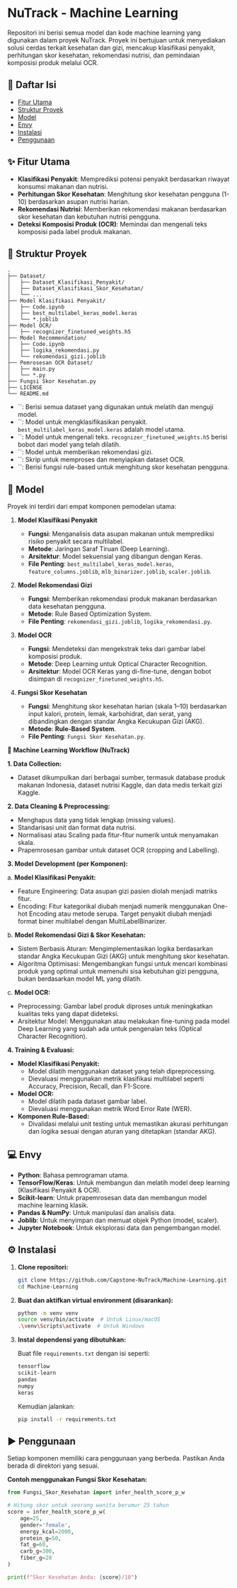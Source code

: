 # NuTrack - Machine Learning

Repositori ini berisi semua model dan kode machine learning yang digunakan dalam proyek NuTrack. Proyek ini bertujuan untuk menyediakan solusi cerdas terkait kesehatan dan gizi, mencakup klasifikasi penyakit, perhitungan skor kesehatan, rekomendasi nutrisi, dan pemindaian komposisi produk melalui OCR.

## 📜 Daftar Isi

- [Fitur Utama](#-fitur-utama)
- [Struktur Proyek](#📁-struktur-proyek)
- [Model](#-model)
- [Envy](#-teknologi-yang-digunakan)
- [Instalasi](#️-instalasi)
- [Penggunaan](#️-penggunaan)

## ✨ Fitur Utama

- **Klasifikasi Penyakit**: Memprediksi potensi penyakit berdasarkan riwayat konsumsi makanan dan nutrisi.
- **Perhitungan Skor Kesehatan**: Menghitung skor kesehatan pengguna (1-10) berdasarkan asupan nutrisi harian.
- **Rekomendasi Nutrisi**: Memberikan rekomendasi makanan berdasarkan skor kesehatan dan kebutuhan nutrisi pengguna.
- **Deteksi Komposisi Produk (OCR)**: Memindai dan mengenali teks komposisi pada label produk makanan.

## 📁 Struktur Proyek

```
.
├── Dataset/
│   ├── Dataset_Klasifikasi_Penyakit/
│   ├── Dataset_Klasifikasi_Skor_Kesehatan/
│   └── ...
├── Model Klasifikasi Penyakit/
│   ├── Code.ipynb
│   ├── best_multilabel_keras_model.keras
│   └── *.joblib
├── Model OCR/
│   ├── recognizer_finetuned_weights.h5
├── Model Recommendation/
│   ├── Code.ipynb
│   ├── logika_rekomendasi.py
│   └── rekomendasi_gizi.joblib
├── Pemrosesan OCR Dataset/
│   ├── main.py
│   └── *.py
├── Fungsi Skor Kesehatan.py
├── LICENSE
└── README.md
```

- ``: Berisi semua dataset yang digunakan untuk melatih dan menguji model.
- ``: Model untuk mengklasifikasikan penyakit. `best_multilabel_keras_model.keras` adalah model utama.
- ``: Model untuk mengenali teks. `recognizer_finetuned_weights.h5` berisi bobot dari model yang telah dilatih.
- ``: Model untuk memberikan rekomendasi gizi.
- ``: Skrip untuk memproses dan menyiapkan dataset OCR.
- ``: Berisi fungsi rule-based untuk menghitung skor kesehatan pengguna.

## 🤖 Model

Proyek ini terdiri dari empat komponen pemodelan utama:

1. **Model Klasifikasi Penyakit**

   - **Fungsi**: Menganalisis data asupan makanan untuk memprediksi risiko penyakit secara multilabel.
   - **Metode**: Jaringan Saraf Tiruan (Deep Learning).
   - **Arsitektur**: Model sekuensial yang dibangun dengan Keras.
   - **File Penting**: `best_multilabel_keras_model.keras`, `feature_columns.joblib`, `mlb_binarizer.joblib`, `scaler.joblib`.

2. **Model Rekomendasi Gizi**

   - **Fungsi**: Memberikan rekomendasi produk makanan berdasarkan data kesehatan pengguna.
   - **Metode**: Rule Based Optimization System.
   - **File Penting**: `rekomendasi_gizi.joblib`, `logika_rekomendasi.py`.

3. **Model OCR**

   - **Fungsi**: Mendeteksi dan mengekstrak teks dari gambar label komposisi produk.
   - **Metode**: Deep Learning untuk Optical Character Recognition.
   - **Arsitektur**: Model OCR Keras yang di-fine-tune, dengan bobot disimpan di `recognizer_finetuned_weights.h5`.

4. **Fungsi Skor Kesehatan**

   - **Fungsi**: Menghitung skor kesehatan harian (skala 1–10) berdasarkan input kalori, protein, lemak, karbohidrat, dan serat, yang dibandingkan dengan standar Angka Kecukupan Gizi (AKG).
   - **Metode**: **Rule-Based System**. 
   - **File Penting**: `Fungsi Skor Kesehatan.py`.

🔄 **Machine Learning Workflow (NuTrack)**

**1. Data Collection:**

- Dataset dikumpulkan dari berbagai sumber, termasuk database produk makanan Indonesia, dataset nutrisi Kaggle, dan data medis terkait gizi Kaggle.

**2. Data Cleaning & Preprocessing:**

- Menghapus data yang tidak lengkap (missing values).
- Standarisasi unit dan format data nutrisi.
- Normalisasi atau Scaling pada fitur-fitur numerik untuk menyamakan skala.
- Prapemrosesan gambar untuk dataset OCR (cropping and Labelling).

**3. Model Development (per Komponen):**

a. **Model Klasifikasi Penyakit:**

- Feature Engineering: Data asupan gizi pasien diolah menjadi matriks fitur.
- Encoding: Fitur kategorikal diubah menjadi numerik menggunakan One-hot Encoding atau metode serupa. Target penyakit diubah menjadi format biner multilabel dengan MultiLabelBinarizer.


b. **Model Rekomendasi Gizi & Skor Kesehatan:**

- Sistem Berbasis Aturan: Mengimplementasikan logika berdasarkan standar Angka Kecukupan Gizi (AKG) untuk menghitung skor kesehatan.
- Algoritma Optimisasi: Mengembangkan fungsi untuk mencari kombinasi produk yang optimal untuk memenuhi sisa kebutuhan gizi pengguna, bukan berdasarkan model ML yang dilatih.

c. **Model OCR:**

- Preprocessing: Gambar label produk diproses untuk meningkatkan kualitas teks yang dapat dideteksi.
- Arsitektur Model: Menggunakan atau melakukan fine-tuning pada model Deep Learning yang sudah ada untuk pengenalan teks (Optical Character Recognition).

**4. Training & Evaluasi:**

- **Model Klasifikasi Penyakit:**
  - Model dilatih menggunakan dataset yang telah dipreprocessing.
  - Dievaluasi menggunakan metrik klasifikasi multilabel seperti Accuracy, Precision, Recall, dan F1-Score.
- **Model OCR:**
  - Model dilatih pada dataset gambar label.
  - Dievaluasi menggunakan metrik Word Error Rate (WER).
- **Komponen Rule-Based:**
  - Divalidasi melalui unit testing untuk memastikan akurasi perhitungan dan logika sesuai dengan aturan yang ditetapkan (standar AKG).


## 💻 Envy

- **Python**: Bahasa pemrograman utama.
- **TensorFlow/Keras**: Untuk membangun dan melatih model deep learning (Klasifikasi Penyakit & OCR).
- **Scikit-learn**: Untuk prapemrosesan data dan membangun model machine learning klasik.
- **Pandas & NumPy**: Untuk manipulasi dan analisis data.
- **Joblib**: Untuk menyimpan dan memuat objek Python (model, scaler).
- **Jupyter Notebook**: Untuk eksplorasi data dan pengembangan model.

## ⚙️ Instalasi

1. **Clone repositori:**

   ```sh
   git clone https://github.com/Capstone-NuTrack/Machine-Learning.git
   cd Machine-Learning
   ```

2. **Buat dan aktifkan virtual environment (disarankan):**

   ```sh
   python -m venv venv
   source venv/bin/activate  # Untuk Linux/macOS
   .\venv\Scripts\activate  # Untuk Windows
   ```

3. **Instal dependensi yang dibutuhkan:**

   Buat file `requirements.txt` dengan isi seperti:

   ```txt
   tensorflow
   scikit-learn
   pandas
   numpy
   keras
   ```

   Kemudian jalankan:

   ```sh
   pip install -r requirements.txt
   ```

## ▶️ Penggunaan

Setiap komponen memiliki cara penggunaan yang berbeda. Pastikan Anda berada di direktori yang sesuai.

**Contoh menggunakan Fungsi Skor Kesehatan:**

```python
from Fungsi_Skor_Kesehatan import infer_health_score_p_w

# Hitung skor untuk seorang wanita berumur 25 tahun
score = infer_health_score_p_w(
    age=25,
    gender='female',
    energy_kcal=2000,
    protein_g=50,
    fat_g=60,
    carb_g=300,
    fiber_g=28
)

print(f"Skor Kesehatan Anda: {score}/10")
```


